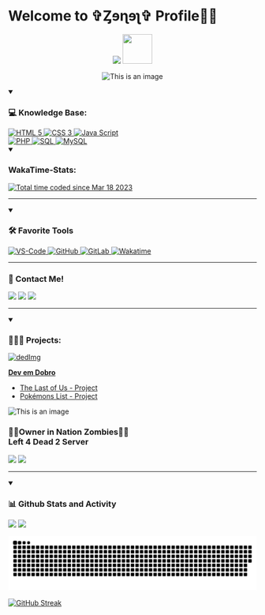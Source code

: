 <h1 align="left"><strong>Welcome to</strong> ✞Ȥɘɳɘʅ✞ <strong>Profile</strong>👋🏽</h1>
<div align="center">
  <a href="https://github.com/Zeneilton"><img src="https://readme-typing-svg.demolab.com/?lines=Web%20Developer;Experienced%20Web%20Designer;5%2B%20Years%20of%20Coding%20Experience;Always%20Learning%20News%20Techniques&font=Ubuntu&center=true&width=500&height=70&color=dc143c&vCenter=true&pause=1000&size=24"></a>
  <a href="https://discord.gg/Xn3X6bvtYe"><img src="https://github.com/Zeneilton/Zeneilton/blob/main/icons/discord-dc143c.svg" title"Discord @zenel" width="60px" height="60px"></a><br>
  
![This is an image](https://cdn.discordapp.com/attachments/1106062888017330206/1106697340561137716/Opera_Instantaneo_2023-05-12_175358_127.0.0.1.png)
  
</div>
<details open>
  <summary><h3 align="left"><strong>💻 Knowledge Base:</strong></h3></summary>
  <div align="left">
  <a href="https://developer.mozilla.org/pt-BR/docs/Web/HTML/" target="_blank">
    <img height="50" src="https://github.com/Zeneilton/Zeneilton/blob/main/icons/html-dc143c.svg" title="HTML 5">
  </a>
  <a href="https://developer.mozilla.org/pt-BR/docs/Web/CSS" target="_blank">
    <img height="50" src="https://github.com/Zeneilton/Zeneilton/blob/main/icons/css3-dc143c.svg"  title="CSS 3">
  </a>
  <a href="https://developer.mozilla.org/pt-BR/docs/Web/JavaScript" target="_blank">
    <img height="50" src="https://github.com/Zeneilton/Zeneilton/blob/main/icons/javascript-dc143c.svg"  title="Java Script">
  </a><br>
  <a href="https://developer.mozilla.org/pt-BR/docs/Glossary/PHP" target="_blank">
    <img height="50" src="https://github.com/Zeneilton/Zeneilton/blob/main/icons/php.svg"  title="PHP">
  </a>
  <a href="https://developer.mozilla.org/en-US/docs/Glossary/SQL" target="_blank">
    <img height="50" src="https://github.com/Zeneilton/Zeneilton/blob/main/icons/sql.svg"  title="SQL">
  </a>
  <a href="https://www.mysql.com" target="_blank">
    <img height="70" src="https://github.com/Zeneilton/Zeneilton/blob/main/icons/mysql-dc143c.svg"  title="MySQL">
  </a>
  </div>
</details>
<details open>
  <summary><h3 align="left"><strong>WakaTime-Stats:</strong></h3></summary>
  <a href="https://wakatime.com/@5b16e0ec-6419-487c-9792-82c9468dd942"><img src="https://wakatime.com/badge/user/5b16e0ec-6419-487c-9792-82c9468dd942.svg" alt="Total time coded since Mar 18 2023" /></a>
</details>
<hr>
<details open> 
  <summary><h3>🛠️ Favorite Tools</h3></summary>
    <a href="https://code.visualstudio.com" target="_blank">
      <img height="50" src="https://github.com/Zeneilton/Zeneilton/blob/main/icons/vscode-dc143c.svg" title="VS-Code">
    </a> <a href="https://github.com/Zeneilton" target="_blank">
      <img height="50" src="https://github.com/Zeneilton/Zeneilton/blob/main/icons/github-dc143c.svg"  title="GitHub">
    </a> <a href="https://about.gitlab.com" target="_blank">
      <img height="50" src="https://github.com/Zeneilton/Zeneilton/blob/main/icons/gitlab-dc143c.svg"  title="GitLab">
    </a> <a href="https://wakatime.com" target="_blank">
     <img height="50" src="https://github.com/Zeneilton/Zeneilton/blob/main/icons/wakatime-dc143c.svg"  title="Wakatime">
    </a>
</details>
<hr>
<div align="left">
<h3>🔗 Contact Me!</h3>
  <a href="https://www.linkedin.com/in/zeneilton-granja/" target="_blank"><img src="https://img.shields.io/badge/-LinkedIn-%230077B5?style=for-the-badge&logo=linkedin&logoColor=white" target="_blank"></a>
  <a href="https://instagram.com/zenel.gp" target="_blank"><img src="https://img.shields.io/badge/-Instagram-%23E4405F?style=for-the-badge&logo=instagram&logoColor=white" target="_blank"></a> <a href = "mailto:zeneiltongranja@gmail.com"><img src="https://img.shields.io/badge/-Gmail-%23333?style=for-the-badge&logo=gmail&logoColor=white" target="_blank"></a>
</div>
<hr>
<details open>
  <summary><h3 align="left"><strong>👨🏽‍💻 Projects:</strong></h3></summary>
<a href="https://devemdobro.com/matriculas-abertas/" target="_blank">
 <img src="https://devemdobro.com/wp-content/uploads/2022/08/hero-ListaEspera-mob.jpg" alt="dedImg" style="width:110px;height:110px;" title="Dev em Dobro - DevQuest">
 <p><b>Dev em Dobro</b></p>
</a>
<ul>
  <li><a href="https://zeneilton.github.io/the-last-of-us-project/" target="_blank">The Last of Us - Project </a></li>
  <li><a href="https://pokemons.zeneiltongp.dev" target="_blank">Pokémons List - Project</a></li>
</ul>
  
  ![This is an image](https://cdn.discordapp.com/attachments/1106062888017330206/1106697492566913074/Opera_Instantaneo_2023-05-12_180829_127.0.0.1.png)
  
<h3 align="left">🧟‍♂️Owner in Nation Zombies🧟‍♀️<br/>Left 4 Dead 2 Server</h3></summary>
    <a href="https://discord.gg/DnuFq97GQb" target="_blank"><img src="https://img.shields.io/badge/Discord-7289DA?style=for-the-badge&logo=discord&logoColor=white" target="_blank"></a> 
    <a href="https://www.youtube.com/channel/UC--1f9e7e7nZkeuPhJWVcBQ" target="_blank"><img src="https://img.shields.io/badge/YouTube-FF0000?style=for-the-badge&logo=youtube&logoColor=white" target="_blank"></a>
</details>
<hr>
<details open>
  <summary><h3><strong>📊 Github Stats and Activity</strong></h3></summary>
     <a href="https://github.com/Zeneilton"><img height="150em" src="https://github-readme-stats.vercel.app/api?username=Zeneilton&show_icons=true&theme=tokyonight&include_all_commits=true&count_private=true"></a>
     <a href="https://github.com/Zeneilton"><img height="150em" src="https://github-readme-stats.vercel.app/api/top-langs/?username=Zeneilton&layout=compact&langs_count=6&theme=tokyonight"></a>
</details>

![Snake animation](https://github.com/zeneilton/zeneilton/blob/output/github-contribution-grid-snake.svg)

[![GitHub Streak](https://streak-stats.demolab.com?user=Zeneilton&theme=tokyonight&fire=EB5454&border=FFFFFF)](https://github.com/Zeneilton)
